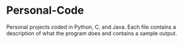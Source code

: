 # Personal-Code
Personal projects coded in Python, C, and Java.
Each file contains a description of what the program does and contains a sample output.
